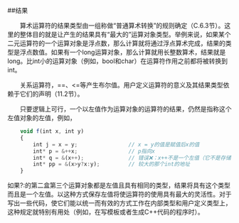 ##结果

&emsp;&emsp;算术运算符的结果类型由一组称做“普通算术转换”的规则确定（C.6.3节）。这里的整体目的就是让产生的结果具有“最大的”运算对象类型。举例来说，如果某个二元运算符的一个运算对象是浮点数，那么计算就将通过浮点算术完成，结果的类型是浮点数值。如果有一个long运算对象，那么计算就用长整数算术，结果就是long。比int小的运算对象（例如，bool和char）在运算符作用之前都将被转换到int。

&emsp;&emsp;关系运算符，==、<=等产生布尔值。用户定义运算符的意义及其结果类型依赖于它们的声明（11.2节）。

&emsp;&emsp;只要逻辑上可行，一个以左值作为运算对象的运算符的结果，仍然是指称这个左值对象的左值，例如，

```javascript
    void f(int x, int y)
    {
        int j = x = y;                // x = y的值是赋值后x的值
        int* p = &++x;                // p指向x
        int* q = &(x++);              // 错误❌：x++不是一个左值（它不是存储在x里的值）
        int* pp = &(x>y?x:y);         // 较大的那个int的地址
    }
```

如果?:的第二盒第三个运算对象都是左值且具有相同的类型，结果将具有这个类型而且是一个左值。以这种方式保存左值将使运算符的使用具有最大的灵活性。对于写出一些代码，使它们能以统一而有效的方式工作在内部类型和用户定义类型上，这种规定就特别有用处（例如，在写模板或者生成C++代码的程序时）。